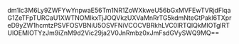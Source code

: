dm1lc3M6Ly9ZWFYwYnpwaE56Tm1NR1ZoWXkweU56bGxMVFEwTVRjdFlqaG1ZeTFpTURCaU1XWTNOMlkxTjJOQVkzUXVaMnRrTG5kdmNteGtPakl6TXpreD9yZW1hcmtzPSVFOSVBNiU5OSVFNiVCOCVBRkhLVC0lRTQlQkMlOTglRTUlOEMlOTYzJm9iZnM9d2Vic29ja2V0JnRmbz0xJmFsdGVySWQ9MQ==
